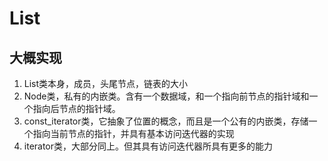 # List
## 大概实现
1. List类本身，成员，头尾节点，链表的大小
2. Node类，私有的内嵌类。含有一个数据域，和一个指向前节点的指针域和一个指向后节点的指针域。
3. const_iterator类，它抽象了位置的概念，而且是一个公有的内嵌类，存储一个指向当前节点的指针，并具有基本访问迭代器的实现
4. iterator类，大部分同上。但其具有访问迭代器所具有更多的能力

